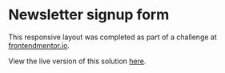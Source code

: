 # Newsletter signup form

This responsive layout was completed as part of a challenge at [frontendmentor.io](http://frontendmentor.io).

View the live version of this solution [here](https://redstar504.github.io/fm-newsletter-signup/).
